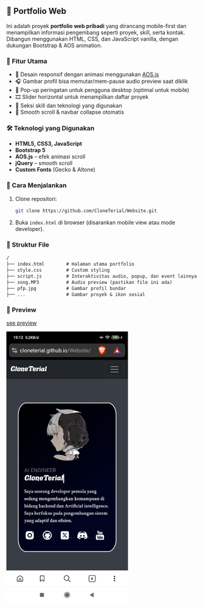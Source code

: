 ## 📱 Portfolio Web

Ini adalah proyek **portfolio web pribadi** yang dirancang mobile-first dan menampilkan informasi pengembang seperti proyek, skill, serta kontak. Dibangun menggunakan HTML, CSS, dan JavaScript vanilla, dengan dukungan Bootstrap & AOS animation.

### 🚀 Fitur Utama

- 🎨 Desain responsif dengan animasi menggunakan [AOS.js](https://michalsnik.github.io/aos/)
- 🎧 Gambar profil bisa memutar/mem-pause audio preview saat diklik
- 📱 Pop-up peringatan untuk pengguna desktop (optimal untuk mobile)
- 🎞️ Slider horizontal untuk menampilkan daftar proyek
- 🧠 Seksi skill dan teknologi yang digunakan
- 📌 Smooth scroll & navbar collapse otomatis

### 🛠️ Teknologi yang Digunakan

- **HTML5, CSS3, JavaScript**
- **Bootstrap 5**
- **AOS.js** – efek animasi scroll
- **jQuery** – smooth scroll
- **Custom Fonts** (Gecko & Altone)

### 🧪 Cara Menjalankan

1. Clone repositori:

   ```bash
   git clone https://github.com/CloneTerial/Website.git
   ```

2. Buka `index.html` di browser (disarankan mobile view atau mode developer).

### 📁 Struktur File

```
/
├── index.html        # Halaman utama portfolio
├── style.css         # Custom styling
├── script.js         # Interaktivitas audio, popup, dan event lainnya
├── song.MP3          # Audio preview (pastikan file ini ada)
├── pfp.jpg           # Gambar profil bundar
├── ...               # Gambar proyek & ikon sosial
```

### 📸 Preview

[see preview](https://cloneterial.github.io/Website/)

<img src="preview.jpg" alt="Mobile preview" width="320">
